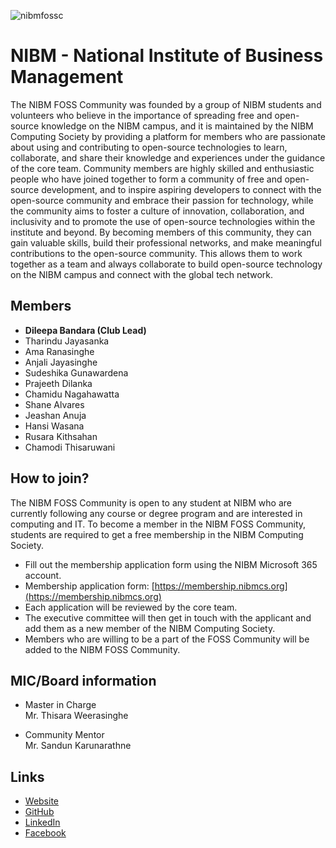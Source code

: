 ![nibmfossc](https://user-images.githubusercontent.com/80202913/207003879-bd514288-4cb8-4a3e-ab8d-eb65c8fa8e90.png)


# NIBM - National Institute of Business Management

The NIBM FOSS Community was founded by a group of NIBM students and volunteers who believe in the importance of spreading free and open-source knowledge on the NIBM campus, and it is maintained by the NIBM Computing Society by providing a platform for members who are passionate about using and contributing to open-source technologies to learn, collaborate, and share their knowledge and experiences under the guidance of the core team. Community members are highly skilled and enthusiastic people who have joined together to form a community of free and open-source development, and to inspire aspiring developers to connect with the open-source community and embrace their passion for technology, while the community aims to foster a culture of innovation, collaboration, and inclusivity and to promote the use of open-source technologies within the institute and beyond. By becoming members of this community, they can gain valuable skills, build their professional networks, and make meaningful contributions to the open-source community. This allows them to work together as a team and always collaborate to build open-source technology on the NIBM campus and connect with the global tech network.

## Members

- **Dileepa Bandara (Club Lead)**
- Tharindu Jayasanka
- Ama Ranasinghe
- Anjali Jayasinghe
- Sudeshika Gunawardena
- Prajeeth Dilanka
- Chamidu Nagahawatta
- Shane Alvares
- Jeashan Anuja
- Hansi Wasana
- Rusara Kithsahan
- Chamodi Thisaruwani

## How to join?

The NIBM FOSS Community is open to any student at NIBM who are currently following any course or degree program and are interested in computing and IT. To become a member in the NIBM FOSS Community, students are required to get a free membership in the NIBM Computing Society.

- Fill out the membership application form using the NIBM Microsoft 365 account.
- Membership application form: [https://membership.nibmcs.org](https://membership.nibmcs.org)
- Each application will be reviewed by the core team.
- The executive committee will then get in touch with the applicant and add them as a new member of the NIBM Computing Society.
- Members who are willing to be a part of the FOSS Community will be added to the NIBM FOSS Community.

## MIC/Board information

- Master in Charge  
  Mr. Thisara Weerasinghe    
  
- Community Mentor  
  Mr. Sandun Karunarathne  

## Links

- [Website](https://fossc.nibmcs.org)  
- [GitHub](https://github.com/nibmfossc)  
- [LinkedIn](https://www.linkedin.com/company/nibmfossc)  
- [Facebook](https://www.facebook.com/nibmfossc)
